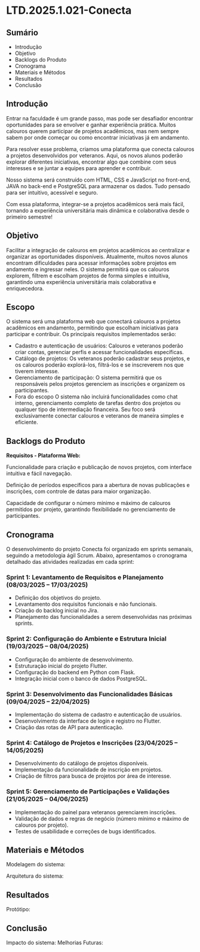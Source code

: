 # LTD.2025.1.021-Conecta

## Sumário
* Introdução
* Objetivo
* Backlogs do Produto
* Cronograma
* Materiais e Métodos
* Resultados
* Conclusão

## Introdução
Entrar na faculdade é um grande passo, mas pode ser desafiador encontrar oportunidades para se envolver e ganhar experiência prática. Muitos calouros querem participar de projetos acadêmicos, mas nem sempre sabem por onde começar ou como encontrar iniciativas já em andamento.

Para resolver esse problema, criamos uma plataforma que conecta calouros a projetos desenvolvidos por veteranos. Aqui, os novos alunos poderão explorar diferentes iniciativas, encontrar algo que combine com seus interesses e se juntar a equipes para aprender e contribuir.

Nosso sistema será construído com HTML, CSS e JavaScript no front-end, JAVA no back-end e PostgreSQL para armazenar os dados. Tudo pensado para ser intuitivo, acessível e seguro.

Com essa plataforma, integrar-se a projetos acadêmicos será mais fácil, tornando a experiência universitária mais dinâmica e colaborativa desde o primeiro semestre!

## Objetivo
Facilitar a integração de calouros em projetos acadêmicos ao centralizar e organizar as oportunidades disponíveis. Atualmente, muitos novos alunos encontram dificuldades para acessar informações sobre projetos em andamento e ingressar neles. O sistema permitirá que os calouros explorem, filtrem e escolham projetos de forma simples e intuitiva, garantindo uma experiência universitária mais colaborativa e enriquecedora.

## Escopo
O sistema será uma plataforma web que conectará calouros a projetos acadêmicos em andamento, permitindo que escolham iniciativas para participar e contribuir. Os principais requisitos implementados serão:

* Cadastro e autenticação de usuários: Calouros e veteranos poderão criar contas, gerenciar perfis e acessar funcionalidades específicas.
* Catálogo de projetos: Os veteranos poderão cadastrar seus projetos, e os calouros poderão explorá-los, filtrá-los e se inscreverem nos que tiverem interesse.
* Gerenciamento de participação: O sistema permitirá que os responsáveis pelos projetos gerenciem as inscrições e organizem os participantes.
* Fora do escopo O sistema não incluirá funcionalidades como chat interno, gerenciamento completo de tarefas dentro dos projetos ou qualquer tipo de intermediação financeira. Seu foco será exclusivamente conectar calouros e veteranos de maneira simples e eficiente.

## Backlogs do Produto
**Requisitos - Plataforma Web:**

Funcionalidade para criação e publicação de novos projetos, com interface intuitiva e fácil navegação.

Definição de períodos específicos para a abertura de novas publicações e inscrições, com controle de datas para maior organização.

Capacidade de configurar o número mínimo e máximo de calouros permitidos por projeto, garantindo flexibilidade no gerenciamento de participantes.

## Cronograma
O desenvolvimento do projeto Conecta foi organizado em sprints semanais, seguindo a metodologia ágil Scrum. Abaixo, apresentamos o cronograma detalhado das atividades realizadas em cada sprint:

### Sprint 1: Levantamento de Requisitos e Planejamento (08/03/2025 – 17/03/2025)
- Definição dos objetivos do projeto.
- Levantamento dos requisitos funcionais e não funcionais.
- Criação do backlog inicial no Jira.
- Planejamento das funcionalidades a serem desenvolvidas nas próximas sprints.

### Sprint 2: Configuração do Ambiente e Estrutura Inicial (19/03/2025 – 08/04/2025)
- Configuração do ambiente de desenvolvimento.
- Estruturação inicial do projeto Flutter.
- Configuração do backend em Python com Flask.
- Integração inicial com o banco de dados PostgreSQL.

### Sprint 3: Desenvolvimento das Funcionalidades Básicas (09/04/2025 – 22/04/2025)
- Implementação do sistema de cadastro e autenticação de usuários.
- Desenvolvimento da interface de login e registro no Flutter.
- Criação das rotas de API para autenticação.

### Sprint 4: Catálogo de Projetos e Inscrições (23/04/2025 – 14/05/2025)
- Desenvolvimento do catálogo de projetos disponíveis.
- Implementação da funcionalidade de inscrição em projetos.
- Criação de filtros para busca de projetos por área de interesse.

### Sprint 5: Gerenciamento de Participações e Validações (21/05/2025 – 04/06/2025)
- Implementação do painel para veteranos gerenciarem inscrições.
- Validação de dados e regras de negócio (número mínimo e máximo de calouros por projeto).
- Testes de usabilidade e correções de bugs identificados.

## Materiais e Métodos
Modelagem do sistema:

Arquitetura do sistema:

## Resultados
Protótipo:

## Conclusão
Impacto do sistema:
Melhorias Futuras:
